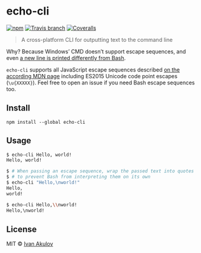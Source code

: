 # echo-cli

[![npm](https://img.shields.io/npm/v/echo-cli.svg?maxAge=2592000&style=flat-square)](https://www.npmjs.com/package/unescape-js) [![Travis branch](https://img.shields.io/travis/iamakulov/echo-cli/master.svg?maxAge=2592000&style=flat-square)](https://travis-ci.org/iamakulov/unescape-js) [![Coveralls](https://img.shields.io/coveralls/iamakulov/echo-cli.svg?maxAge=2592000&style=flat-square)](https://coveralls.io/github/iamakulov/unescape-js)

> A cross-platform CLI for outputting text to the command line

Why? Because Windows’ CMD doesn’t support escape sequences, and even [a new line is printed differently from Bash](http://stackoverflow.com/a/132804/1192426).

`echo-cli` supports all JavaScript escape sequences described [on the according MDN page](https://developer.mozilla.org/en-US/docs/Web/JavaScript/Guide/Grammar_and_types#Using_special_characters_in_strings) including ES2015 Unicode code point escapes (`\u{XXXXX}`). Feel free to open an issue if you need Bash escape sequences too.

## Install

```
npm install --global echo-cli
```

## Usage

```sh
$ echo-cli Hello, world!
Hello, world!

$ # When passing an escape sequence, wrap the passed text into quotes
$ # to prevent Bash from interpreting them on its own
$ echo-cli "Hello,\nworld!"
Hello,
world!

$ echo-cli Hello,\\nworld!
Hello,\nworld!
```

## License

MIT © [Ivan Akulov](http://iamakulov.com)